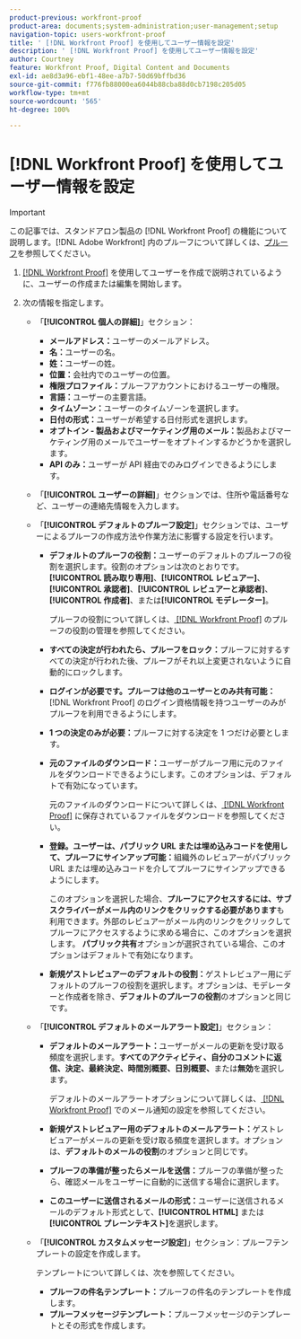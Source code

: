 ```yaml
---
product-previous: workfront-proof
product-area: documents;system-administration;user-management;setup
navigation-topic: users-workfront-proof
title: ' [!DNL Workfront Proof] を使用してユーザー情報を設定'
description: ' [!DNL Workfront Proof] を使用してユーザー情報を設定'
author: Courtney
feature: Workfront Proof, Digital Content and Documents
exl-id: ae8d3a96-ebf1-48ee-a7b7-50d69bffbd36
source-git-commit: f776fb88000ea6044b88cba88d0cb7198c205d05
workflow-type: tm+mt
source-wordcount: '565'
ht-degree: 100%

---
```


# [!DNL Workfront Proof] を使用してユーザー情報を設定

>[!IMPORTANT]
>
>この記事では、スタンドアロン製品の [!DNL Workfront Proof] の機能について説明します。[!DNL Adobe Workfront] 内のプルーフについて詳しくは、[プルーフ](../../../review-and-approve-work/proofing/proofing.md)を参照してください。

1. [ [!DNL Workfront Proof]](../../../workfront-proof/wp-mnguserscontacts/users/create-users.md) を使用してユーザーを作成で説明されているように、ユーザーの作成または編集を開始します。
1. 次の情報を指定します。

   * 「**[!UICONTROL 個人の詳細]**」セクション：

      * **メールアドレス：**&#x200B;ユーザーのメールアドレス。
      * **名：**&#x200B;ユーザーの名。
      * **姓：**&#x200B;ユーザーの姓。
      * **位置：**&#x200B;会社内でのユーザーの位置。
      * **権限プロファイル：**&#x200B;プルーフアカウントにおけるユーザーの権限。
      * **言語：**&#x200B;ユーザーの主要言語。
      * **タイムゾーン：**&#x200B;ユーザーのタイムゾーンを選択します。
      * **日付の形式：**&#x200B;ユーザーが希望する日付形式を選択します。
      * **オプトイン - 製品およびマーケティング用のメール：**&#x200B;製品およびマーケティング用のメールでユーザーをオプトインするかどうかを選択します。
      * **API のみ：**&#x200B;ユーザーが API 経由でのみログインできるようにします。

   * 「**[!UICONTROL ユーザーの詳細]**」セクションでは、住所や電話番号など、ユーザーの連絡先情報を入力します。
   * 「**[!UICONTROL デフォルトのプルーフ設定]**」セクションでは、ユーザーによるプルーフの作成方法や作業方法に影響する設定を行います。

      * **デフォルトのプルーフの役割：**&#x200B;ユーザーのデフォルトのプルーフの役割を選択します。役割のオプションは次のとおりです。**[!UICONTROL 読み取り専用]**、**[!UICONTROL レビュアー]**、**[!UICONTROL 承認者]**、**[!UICONTROL レビュアーと承認者]**、**[!UICONTROL 作成者]**、または&#x200B;**[!UICONTROL モデレーター]**。

        プルーフの役割について詳しくは、[ [!DNL Workfront Proof]](../../../workfront-proof/wp-work-proofsfiles/share-proofs-and-files/manage-proof-roles.md) のプルーフの役割の管理を参照してください。

      * **すべての決定が行われたら、プルーフをロック：**&#x200B;プルーフに対するすべての決定が行われた後、プルーフがそれ以上変更されないように自動的にロックします。
      * **ログインが必要です。プルーフは他のユーザーとのみ共有可能：**[!DNL Workfront Proof] のログイン資格情報を持つユーザーのみがプルーフを利用できるようにします。
      * **1 つの決定のみが必要：**&#x200B;プルーフに対する決定を 1 つだけ必要とします。
      * **元のファイルのダウンロード：**&#x200B;ユーザーがプルーフ用に元のファイルをダウンロードできるようにします。このオプションは、デフォルトで有効になっています。

        元のファイルのダウンロードについて詳しくは、[ [!DNL Workfront Proof]](../../../workfront-proof/wp-work-proofsfiles/manage-your-work/download-files-stored.md) に保存されているファイルをダウンロードを参照してください。

        <!--      
        <li data-mc-conditions="QuicksilverOrClassic.Draft mode"><strong>Public sharing. The proof can be shared via a public URL or embedded code:</strong>Enables the user to share proofs via a public URL or embed code.<br>This option is enabled by default but is not available if the&nbsp;<strong>Login required</strong>option is selected.<br>For more information on sharing proofs, see "<a href="../../../workfront-proof/wp-work-proofsfiles/share-proofs-and-files/share-public-url.md" class="MCXref xref" xrefformat="{para}">Share the Public URL in Workfront Proof</a>."</li>      
        -->

      * **登録。ユーザーは、パブリック URL または埋め込みコードを使用して、プルーフにサインアップ可能：**&#x200B;組織外のレビュアーがパブリック URL または埋め込みコードを介してプルーフにサインアップできるようにします。

        このオプションを選択した場合、**プルーフにアクセスするには、サブスクライバーがメール内のリンクをクリックする必要があります**も利用できます。外部のレビュアーがメール内のリンクをクリックしてプルーフにアクセスするように求める場合に、このオプションを選択します。
**パブリック共有**&#x200B;オプションが選択されている場合、このオプションはデフォルトで有効になります。

      * **新規ゲストレビュアーのデフォルトの役割：**&#x200B;ゲストレビュアー用にデフォルトのプルーフの役割を選択します。オプションは、モデレーターと作成者を除き、**デフォルトのプルーフの役割**&#x200B;のオプションと同じです。

   * 「**[!UICONTROL デフォルトのメールアラート設定]**」セクション：

      * **デフォルトのメールアラート：**&#x200B;ユーザーがメールの更新を受け取る頻度を選択します。**すべてのアクティビティ、自分のコメントに返信、決定、最終決定、時間別概要、日別概要、**&#x200B;または&#x200B;**無効**&#x200B;を選択します。

        デフォルトのメールアラートオプションについて詳しくは、[ [!DNL Workfront Proof]](../../../workfront-proof/wp-emailsntfctns/email-alerts/config-email-notification-settings-wp.md) でのメール通知の設定を参照してください。

      * **新規ゲストレビュアー用のデフォルトのメールアラート：**&#x200B;ゲストレビュアーがメールの更新を受け取る頻度を選択します。オプションは、**デフォルトのメールの役割**&#x200B;のオプションと同じです。

      * **プルーフの準備が整ったらメールを送信：**&#x200B;プルーフの準備が整ったら、確認メールをユーザーに自動的に送信する場合に選択します。
      * **このユーザーに送信されるメールの形式：**&#x200B;ユーザーに送信されるメールのデフォルト形式として、**[!UICONTROL HTML]** または&#x200B;**[!UICONTROL プレーンテキスト]**&#x200B;を選択します。

   * 「**[!UICONTROL カスタムメッセージ設定]**」セクション：プルーフテンプレートの設定を作成します。

     テンプレートについて詳しくは、次を参照してください。

      * **プルーフの件名テンプレート：**&#x200B;プルーフの件名のテンプレートを作成します。
      * **プルーフメッセージテンプレート：**&#x200B;プルーフメッセージのテンプレートとその形式を作成します。
